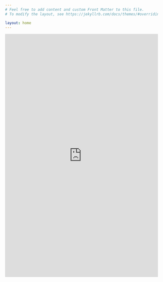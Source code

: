 ```yaml
---
# Feel free to add content and custom Front Matter to this file.
# To modify the layout, see https://jekyllrb.com/docs/themes/#overriding-theme-defaults

layout: home
---
```

<iframe width="100%" height="800" src="https://periodpin.shinyapps.io/mapDemo/" frameborder="0" allowfullscreen="1"> </iframe>